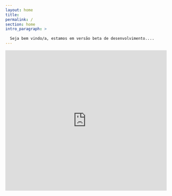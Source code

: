 ```yaml
---
layout: home
title: 
permalink: /
section: home
intro_paragraph: >
  
  Seja bem vindo/a, estamos em versão beta de desenvolvimento....
---
```


<iframe src="https://docs.google.com/forms/d/e/1FAIpQLSeA1ryi_GsWpL0obtqCEqWJIFlKkChy6VM8SDldl6xP5SMxiA/viewform?embedded=true" width="100%" height="440px" frameborder="0" marginheight="0" marginwidth="0">Carregando…</iframe>



